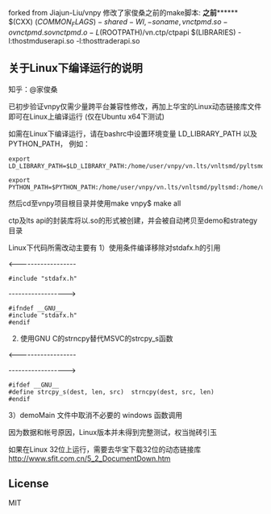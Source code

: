 forked from Jiajun-Liu/vnpy
修改了家俊桑之前的make脚本:
********************之前**************************
$(CXX) $(COMMON_FLAGS) -shared -Wl,-soname,vnctpmd.so -o vnctpmd.so vnctpmd.o -L$(ROOTPATH)/vn.ctp/ctpapi  $(LIBRARIES) -l:thostmduserapi.so -l:thosttraderapi.so
## 关于Linux下编译运行的说明 ##

知乎：@家俊桑

已初步验证vnpy仅需少量跨平台兼容性修改，再加上华宝的Linux动态链接库文件即可在Linux上编译运行 (仅在Ubuntu x64下测试)

如需在Linux下编译运行，请在bashrc中设置环境变量 LD_LIBRARY_PATH 以及 PYTHON_PATH， 例如：

```
export LD_LIBRARY_PATH=$LD_LIBRARY_PATH:/home/user/vnpy/vn.lts/vnltsmd/pyltsmd:/home/user/vnpy/vn.lts/ltsapi:/home/user/vnpy/vn.lts/ltsl2:/home/user/vnpy/vn.ctp/ctpapi

export PYTHON_PATH=$PYTHON_PATH:/home/user/vnpy/vn.lts/vnltsmd/pyltsmd:/home/user/vnpy/vn.lts/ltsapi:/home/user/vnpy/vn.lts/ltsl2:/home/user/vnpy/vn.ctp/ctpapi
```

然后cd至vnpy项目根目录并使用make
vnpy$ make all

ctp及lts api的封装库将以.so的形式被创建，并会被自动拷贝至demo和strategy目录

Linux下代码所需改动主要有
1）使用条件编译移除对stdafx.h的引用

<------------------
```
#include "stdafx.h"
```
------------------>
```
#ifndef __GNU__
#include "stdafx.h"
#endif
```

2) 使用GNU C的strncpy替代MSVC的strcpy_s函数

<------------------

------------------>
```
#ifdef __GNU__
#define strcpy_s(dest, len, src)  strncpy(dest, src, len)
#endif
```

3）demoMain 文件中取消不必要的 windows 函数调用


因为数据和帐号原因，Linux版本并未得到完整测试，权当抛砖引玉

如果在Linux 32位上运行，需要去华宝下载32位的动态链接库
http://www.sfit.com.cn/5_2_DocumentDown.htm

## License ##
MIT

